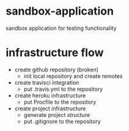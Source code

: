 # sandbox-application
sandbox application for testing functionality

# infrastructure flow
- create github repository (broken)
  - init local repository and create remotes
- create travisci integration
  - put .travis.yml to the repository
- create heroku infrastructure
  - put Procfile to the repository
- create project infrastructure
  - generate project structure
  - put .gitignore to the repository
